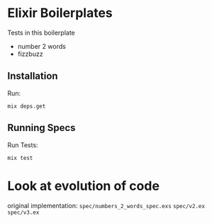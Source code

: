 # Elixir Boilerplates

Tests in this boilerplate
* number 2 words
* fizzbuzz

## Installation

Run:

`mix deps.get`

## Running Specs

Run Tests:

`mix test`

# Look at evolution of code

original implementation:
  `spec/numbers_2_words_spec.exs`
  `spec/v2.ex`
  `spec/v3.ex`
